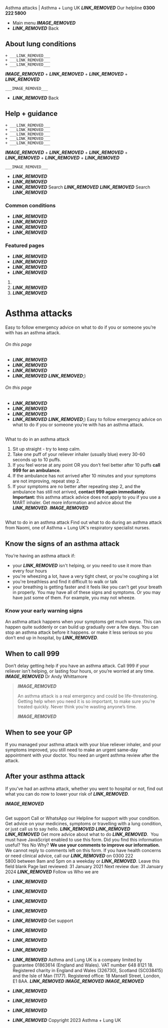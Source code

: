 
Asthma attacks | Asthma + Lung UK
 ___LINK_REMOVED___
 Our helpline **0300 222 5800**
* Main menu
___IMAGE_REMOVED___
* ___LINK_REMOVED___
 Back
 
## About lung conditions
	+ ___LINK_REMOVED___
	+ ___LINK_REMOVED___
	+ ___LINK_REMOVED___
___IMAGE_REMOVED___
	+ ___LINK_REMOVED___
	+ ___LINK_REMOVED___
	+ ___LINK_REMOVED___
	
	
	___IMAGE_REMOVED___
* ___LINK_REMOVED___
 Back
 
## Help + guidance
	+ ___LINK_REMOVED___
	+ ___LINK_REMOVED___
	+ ___LINK_REMOVED___
	+ ___LINK_REMOVED___
	+ ___LINK_REMOVED___
___IMAGE_REMOVED___
	+ ___LINK_REMOVED___
	+ ___LINK_REMOVED___
	+ ___LINK_REMOVED___
	+ ___LINK_REMOVED___
	+ ___LINK_REMOVED___
	
	
	___IMAGE_REMOVED___
* ___LINK_REMOVED___
* ___LINK_REMOVED___
* ___LINK_REMOVED___
Search
___LINK_REMOVED___ 
 ___LINK_REMOVED___
Search
___LINK_REMOVED___
### Common conditions
* ___LINK_REMOVED___
* ___LINK_REMOVED___
* ___LINK_REMOVED___
* ___LINK_REMOVED___
### Featured pages
* ___LINK_REMOVED___
* ___LINK_REMOVED___
* ___LINK_REMOVED___
* ___LINK_REMOVED___
1. 
3. ___LINK_REMOVED___
5. ___LINK_REMOVED___
# Asthma attacks
Easy to follow emergency advice on what to do if you or someone you’re with has an asthma attack.
###### On this page
* ___LINK_REMOVED___
* ___LINK_REMOVED___
* ___LINK_REMOVED___
* ___LINK_REMOVED___
___LINK_REMOVED___;) 
###### On this page
* ___LINK_REMOVED___
* ___LINK_REMOVED___
* ___LINK_REMOVED___
* ___LINK_REMOVED___
___LINK_REMOVED___;) 
Easy to follow emergency advice on what to do if you or someone you’re with has an asthma attack.
## 
 What to do in an asthma attack
1. Sit up straight - try to keep calm.
2. Take one puff of your reliever inhaler (usually blue) every 30-60 seconds up to 10 puffs.
3. If you feel worse at any point OR you don’t feel better after 10 puffs **call 999 for an ambulance**.
4. If the ambulance has not arrived after 10 minutes and your symptoms are not improving, repeat step 2.
5. If your symptoms are no better after repeating step 2, and the ambulance has still not arrived, **contact 999 again immediately**.
**Important:** this asthma attack advice does not apply to you if you use a MART inhaler. Get more information and advice about the ___LINK_REMOVED___.
___IMAGE_REMOVED___
## 
 What to do in an asthma attack
Find out what to do during an asthma attack from Naomi, one of Asthma + Lung UK's respiratory specialist nurses.
 
## Know the signs of an asthma attack
You’re having an asthma attack if:
* your ___LINK_REMOVED___ isn't helping, or you need to use it more than every four hours
* you're wheezing a lot, have a very tight chest, or you're coughing a lot
* you're breathless and find it difficult to walk or talk
* your breathing is getting faster and it feels like you can't get your breath in properly.
You may have all of these signs and symptoms. Or you may have just some of them. For example, you may not wheeze.
### Know your early warning signs
An asthma attack happens when your symptoms get much worse. This can happen quite suddenly or can build up gradually over a few days.
You can stop an asthma attack before it happens. or make it less serious so you don’t end up in hospital, by ___LINK_REMOVED___. 
## When to call 999
Don’t delay getting help if you have an asthma attack. Call 999 if your reliever isn’t helping, or lasting four hours, or you’re worried at any time.
___IMAGE_REMOVED___
 Dr Andy Whittamore
 
> 
> ___IMAGE_REMOVED___
> 
> An asthma attack is a real emergency and could be life-threatening. Getting help when you need it is so important, to make sure you’re treated quickly. Never think you’re wasting anyone’s time.
> 
> 
> 
> ___IMAGE_REMOVED___
> 
## When to see your GP
If you managed your asthma attack with your blue reliever inhaler, and your symptoms improved, you still need to make an urgent same-day appointment with your doctor. You need an urgent asthma review after the attack. 
## After your asthma attack
If you’ve had an asthma attack, whether you went to hospital or not, find out what you can do now to lower your risk of ___LINK_REMOVED___. 
 
___IMAGE_REMOVED___
## 
 Get support
Call or WhatsApp our Helpline for support with your condition. Get advice on your medicines, symptoms or travelling with a lung condition, or just call us to say hello.
___LINK_REMOVED___
___LINK_REMOVED___
___LINK_REMOVED___
Get more advice about what to do ___LINK_REMOVED___. 
You must have JavaScript enabled to use this form.
Did you find this information useful?
Yes
No
Why?
**We use your comments to improve our information.** We cannot reply to comments left on this form. If you have health concerns or need clinical advice, call our ___LINK_REMOVED___ on 0300 222 5800 between 9am and 5pm on a weekday or ___LINK_REMOVED___.
Leave this field blank
Page last reviewed: 
31 January 2021
Next review due: 
31 January 2024
 ___LINK_REMOVED___
Follow us
 Who we are
 
* ___LINK_REMOVED___
* ___LINK_REMOVED___
* ___LINK_REMOVED___
* ___LINK_REMOVED___
* ___LINK_REMOVED___
 Get support
 
* ___LINK_REMOVED___
* ___LINK_REMOVED___
* ___LINK_REMOVED___
* ___LINK_REMOVED___
Asthma and Lung UK is a company limited by guarantee 01863614 (England and Wales). VAT number 648 8121 18.
Registered charity in England and Wales (326730), Scotland (SC038415) and the Isle of Man (1177). Registered office: 18 Mansell Street, London, E1 8AA.
___LINK_REMOVED___
___IMAGE_REMOVED___
___IMAGE_REMOVED___
* ___LINK_REMOVED___
* ___LINK_REMOVED___
* ___LINK_REMOVED___
* ___LINK_REMOVED___
 Copyright 2023 Asthma + Lung UK
 
